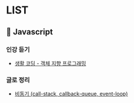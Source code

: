 # LIST

## :file_folder: Javascript 

### 인강 듣기
- [생활 코딩 - 객체 지향 프로그래밍](https://github.com/wowww/TIL/blob/master/Javascript/Object-OrientedProgramming.md)  
### 글로 정리
- [비동기 (call-stack, callback-queue, event-loop)](https://github.com/wowww/TIL/blob/master/Javascript/Asynchronous.md)
